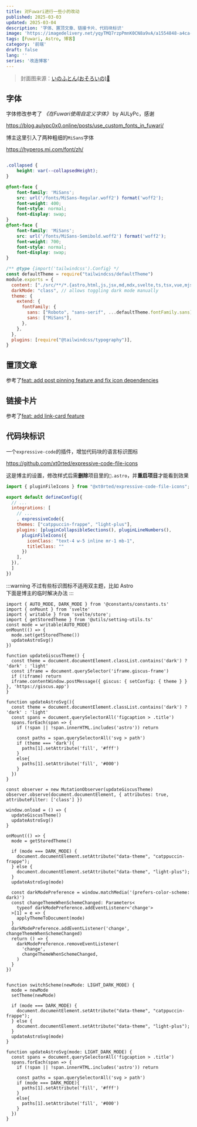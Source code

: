 ```yaml
---
title: 对Fuwari进行一些小的改动
published: 2025-03-03
updated: 2025-03-04
description: '字体、置顶文章、链接卡片、代码块标识'
image: 'https://imagedelivery.net/yqyTMQ7rzpPmnK0CN8a9vA/a1554848-a4ca-4c22-f526-2c0a4b0ccf00/public'
tags: [Fuwari, Astro, 博客]
category: '前端'
draft: false 
lang: ''
series: '改造博客'
---
```


> 封面图来源：[いのふとん(おそろいの)🔗](https://www.pixiv.net/artworks/68673127)

## 字体

字体修改参考了 *《在Fuwari使用自定义字体》* by AULyPc，感谢

https://blog.aulypc0x0.online/posts/use_custom_fonts_in_fuwari/

博主这里引入了两种粗细的`MiSans`字体

https://hyperos.mi.com/font/zh/

```css title="src\styles\main.css" ins={5-18}

.collapsed {
    height: var(--collapsedHeight);
}

@font-face {
    font-family: 'MiSans';
    src: url('/fonts/MiSans-Regular.woff2') format('woff2');
    font-weight: 400;
    font-style: normal;
    font-display: swap;
}
@font-face {
    font-family: 'MiSans';
    src: url('/fonts/MiSans-Semibold.woff2') format('woff2');
    font-weight: 700;
    font-style: normal;
    font-display: swap;
}
```

```js title="tailwind.config.cjs" ins={10} del={9}
/** @type {import('tailwindcss').Config} */
const defaultTheme = require("tailwindcss/defaultTheme")
module.exports = {
  content: ["./src/**/*.{astro,html,js,jsx,md,mdx,svelte,ts,tsx,vue,mjs}"],
  darkMode: "class", // allows toggling dark mode manually
  theme: {
    extend: {
      fontFamily: {
        sans: ["Roboto", "sans-serif", ...defaultTheme.fontFamily.sans],
        sans: ["MiSans"],
      },
    },
  },
  plugins: [require("@tailwindcss/typography")],
}

```

## 置顶文章

参考了[feat: add post pinning feature and fix icon dependencies](https://github.com/saicaca/fuwari/pull/317)

## 链接卡片

参考了[feat: add link-card feature](https://github.com/saicaca/fuwari/pull/324/commits)

## 代码块标识

一个`expressive-code`的插件，增加代码块的语言标识图标

https://github.com/xt0rted/expressive-code-file-icons

这是博主的设置，修改样式后需**删除**项目里的`📁.astro`，并**重启项目**才能看到效果

```js title="astro.config.mjs" ins={1, 10-13}
import { pluginFileIcons } from "@xt0rted/expressive-code-file-icons";

export default defineConfig({
  // ...
  integrations: [
    // ...
    , expressiveCode({
    themes: ["catppuccin-frappe", "light-plus"],
    plugins: [pluginCollapsibleSections(), pluginLineNumbers(), 
      pluginFileIcons({
        iconClass: "text-4 w-5 inline mr-1 mb-1",
        titleClass: ""
      })
    ],
  }),
  ]
})
```

:::warning
不过有些标识图标不适用双主题，比如 Astro<br>
下面是博主的临时解决办法
:::

```svelte title="src\components\widget\Comments.svelte" ins={8, 18-32, 39}
import { AUTO_MODE, DARK_MODE } from '@constants/constants.ts'
import { onMount } from 'svelte'
import { writable } from 'svelte/store';
import { getStoredTheme } from '@utils/setting-utils.ts'
const mode = writable(AUTO_MODE)
onMount(() => {
  mode.set(getStoredTheme())
  updateAstroSvg()
})

function updateGiscusTheme() {
  const theme = document.documentElement.classList.contains('dark') ? 'dark' : 'light'
  const iframe = document.querySelector('iframe.giscus-frame')
  if (!iframe) return
  iframe.contentWindow.postMessage({ giscus: { setConfig: { theme } } }, 'https://giscus.app')
}

function updateAstroSvg(){
  const theme = document.documentElement.classList.contains('dark') ? 'dark' : 'light'
  const spans = document.querySelectorAll('figcaption > .title')
  spans.forEach(span => {
    if (!span || !span.innerHTML.includes('astro')) return

    const paths = span.querySelectorAll('svg > path')
    if (theme === 'dark'){
      paths[1].setAttribute('fill', '#fff')
    }
    else{
      paths[1].setAttribute('fill', '#000')
    }
  })
}

const observer = new MutationObserver(updateGiscusTheme)
observer.observe(document.documentElement, { attributes: true, attributeFilter: ['class'] })

window.onload = () => {
  updateGiscusTheme()
  updateAstroSvg()
}
```
```svelte title="src\components\LightDarkSwitch.svelte" ins={9, 36, 39-52} collapse={12-23}
onMount(() => {
  mode = getStoredTheme()

  if (mode === DARK_MODE) {
    document.documentElement.setAttribute("data-theme", "catppuccin-frappe");
  } else {
    document.documentElement.setAttribute("data-theme", "light-plus");
  }
  updateAstroSvg(mode)
  
  const darkModePreference = window.matchMedia('(prefers-color-scheme: dark)')
  const changeThemeWhenSchemeChanged: Parameters<
    typeof darkModePreference.addEventListener<'change'>
  >[1] = e => {
    applyThemeToDocument(mode)
  }
  darkModePreference.addEventListener('change', changeThemeWhenSchemeChanged)
  return () => {
    darkModePreference.removeEventListener(
      'change',
      changeThemeWhenSchemeChanged,
    )
  }
})


function switchScheme(newMode: LIGHT_DARK_MODE) {
  mode = newMode
  setTheme(newMode)
  
  if (mode === DARK_MODE) {
    document.documentElement.setAttribute("data-theme", "catppuccin-frappe");
  } else {
    document.documentElement.setAttribute("data-theme", "light-plus");
  }
  updateAstroSvg(mode)
}

function updateAstroSvg(mode: LIGHT_DARK_MODE) {
  const spans = document.querySelectorAll('figcaption > .title')
  spans.forEach(span => {
    if (!span || !span.innerHTML.includes('astro')) return

    const paths = span.querySelectorAll('svg > path')
    if (mode === DARK_MODE){
      paths[1].setAttribute('fill', '#fff')
    }
    else{
      paths[1].setAttribute('fill', '#000')
    }
  })
}
```

